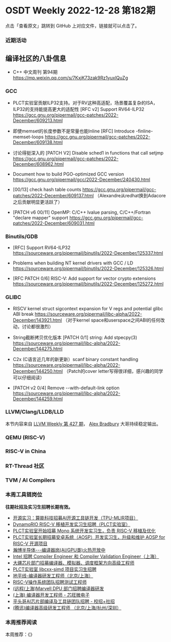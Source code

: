 # OSDT Weekly 2022-12-28 第182期

点击「查看原文」跳转到 GitHub 上对应文件，链接就可以点击了。

### 近期活动

## 编译社区的八卦信息

- C++ 中文周刊 第94期 https://mp.weixin.qq.com/s/7KxjK73zak9Rz1yuxlQuZg

### GCC

- PLCT实验室贡献ILP32支持。对于RV这种高适配，场景覆盖复杂的ISA，ILP32的支持能提高更大的适配性
  [RFC v2] Support RV64-ILP32
  https://gcc.gnu.org/pipermail/gcc-patches/2022-December/609213.html

- 即使memset的长度参数不是常量也能Inline
  [RFC] Introduce -finline-memset-loops
  https://gcc.gnu.org/pipermail/gcc-patches/2022-December/609138.html

- 讨论得挺深入的 [PATCH V2] Disable sched1 in functions that call setjmp
  https://gcc.gnu.org/pipermail/gcc-patches/2022-December/608962.html

- Document how to build PGO-optimized GCC version
  https://gcc.gnu.org/pipermail/gcc/2022-December/240430.html

- [00/13] check hash table counts
  https://gcc.gnu.org/pipermail/gcc-patches/2022-December/609137.html
 （Alexandre从redhat换到Adacore之后贡献明显更活跃了）

- [PATCH v6 00/11] OpenMP: C/C++ lvalue parsing, C/C++/Fortran "declare mapper" support
  https://gcc.gnu.org/pipermail/gcc-patches/2022-December/609031.html

### Binutils/GDB

- [RFC] Support RV64-ILP32
  https://sourceware.org/pipermail/binutils/2022-December/125337.html

- Problems when building NT kernel drivers with GCC / LD
  https://sourceware.org/pipermail/binutils/2022-December/125326.html

- [RFC PATCH 0/6] RISC-V: Add support for vector crypto extensions
  https://sourceware.org/pipermail/binutils/2022-December/125272.html

### GLIBC

- RISCV kernel struct sigcontext expansion for V regs and potential glibc ABI break
  https://sourceware.org/pipermail/libc-alpha/2022-December/143921.html
 （对于kernel space和userspace之间ABI的任何改动，讨论都很激烈）

- String截断拷贝优化版本
  [PATCH 0/1] string: Add stpecpy(3)
  https://sourceware.org/pipermail/libc-alpha/2022-December/144275.html

- C2x (C语言近几年的新更新）scanf binary constant handling
  https://sourceware.org/pipermail/libc-alpha/2022-December/144250.html
 （Patch的cover letter写得很详细，感兴趣的同学可以仔细阅读）

- [PATCH v2 0/4] Remove --with-default-link option
  https://sourceware.org/pipermail/libc-alpha/2022-December/144259.html

### LLVM/Clang/LLDB/LLD

本节内容来自 [LLVM Weekly 第 427 期](http://llvmweekly.org/issue/427)，
[Alex Bradbury](https://www.linkedin.com/in/alex-bradbury/) 大哥持续稳定输出。

### QEMU (RISC-V)

### RISC-V in China

### RT-Thread 社区

### TVM / AI Compilers

### 本周工具链岗位

**往期社招及实习生招聘长期有效。**

- [开源实习：算能科技招募AI开源工具链开发（TPU-MLIR项目）](https://mp.weixin.qq.com/s/IBJh0ip4k11PzIMZecsWSw)
- [DynamoRIO RISC-V 移植开发实习生招聘（PLCT实验室）](https://mp.weixin.qq.com/s/J_5TjT6DOqeOXJXQI5VQxw)
- [PLCT实验室开始招募 Mono 系统开发实习生，负责 RISC-V 移植及优化](https://mp.weixin.qq.com/s/whEW7Hay1jIP1tBzIPay1A)
- [PLCT实验室长期招募安卓系统（AOSP）开发实习生，升级和维护 AOSP for RISC-V 开源项目](https://mp.weixin.qq.com/s/dJP2cEB1nex2inR5c-cJog)
- [瀚博半导体---编译器岗(AI/GPU类)火热开放中](https://mp.weixin.qq.com/s/8_KjZYa2Il4PglaGyBWk4Q)
- [Intel 招聘 Compiler Engineer 和 Compiler Validation Engineer（上海）](https://mp.weixin.qq.com/s/I3DWxXODNoLRr0kN2xMZLQ)
- [大疆芯片部门招募编译器、模拟器、调度框架方向高级工程师](https://mp.weixin.qq.com/s/Wn5NzAtUTwQNXKRvMVQWLA)
- [PLCT实验室 libcxx-simd 项目实习生招聘](https://mp.weixin.qq.com/s/EIVx5cY74GlodirySY97Qw)
- [地平线-编译器研发工程师（北京/上海）](https://mp.weixin.qq.com/s/MYObl7iWIbyrTz9hCmKWYA)
- [RISC-V操作系统团队招聘测试工程师](https://mp.weixin.qq.com/s/inLFS4pI1F74m_oJ2I7xjQ)
- [(远程/上海)Marvell DPU 部门招聘编译器研发](https://mp.weixin.qq.com/s/B6JjAhF3TZjezD1tjYHDaw)
- [(上海) 编译器开发工程师 - 芯旺微电子](https://mp.weixin.qq.com/s/nqe1-7qffnc0CaejYkpKyw)
- [平头哥AI芯片部编译及工具链团队招聘 - 校招+社招](https://mp.weixin.qq.com/s/kARbXtJotRPCNMrV-yOanA)
- [(腾讯)编译器高级研发工程师 （北京/上海/杭州/深圳）](https://mp.weixin.qq.com/s/DF-2qmHmpKZtJ1djHXM1Ug)

### 本周推荐阅读

本周推荐：《》
